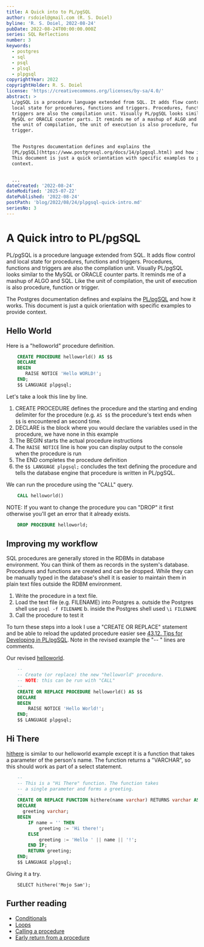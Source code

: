 ```yaml
---
title: A Quick into to PL/pgSQL
author: rsdoiel@gmail.com (R. S. Doiel)
byline: 'R. S. Doiel, 2022-08-24'
pubDate: 2022-08-24T00:00:00.000Z
series: SQL Reflections
number: 3
keywords:
  - postgres
  - sql
  - psql
  - plsql
  - plpgsql
copyrightYear: 2022
copyrightHolder: R. S. Doiel
license: 'https://creativecommons.org/licenses/by-sa/4.0/'
abstract: >
  L/pgSQL is a procedure language extended from SQL. It adds flow control and
  local state for procedures, functions and triggers. Procedures, functions and
  triggers are also the compilation unit. Visually PL/pgSQL looks similar to the
  MySQL or ORACLE counter parts. It reminds me of a mashup of ALGO and SQL. Like
  the unit of compilation, the unit of execution is also procedure, function or
  trigger. 


  The Postgres documentation defines and explains the
  [PL/pgSQL](https://www.postgresql.org/docs/14/plpgsql.html) and how it works. 
  This document is just a quick orientation with specific examples to provide
  context.


  ...
dateCreated: '2022-08-24'
dateModified: '2025-07-22'
datePublished: '2022-08-24'
postPath: 'blog/2022/08/24/plpgsql-quick-intro.md'
seriesNo: 3
---
```


A Quick intro to PL/pgSQL
========================

PL/pgSQL is a procedure language extended from SQL. It adds flow control and local state for procedures, functions and triggers. Procedures, functions and triggers are also the compilation unit. Visually PL/pgSQL looks similar to the MySQL or ORACLE counter parts. It reminds me of a mashup of ALGO and SQL. Like the unit of compilation, the unit of execution is also procedure, function or trigger. 

The Postgres documentation defines and explains the [PL/pgSQL](https://www.postgresql.org/docs/14/plpgsql.html) and how it works.  This document is just a quick orientation with specific examples to provide context.

Hello World
-----------

Here is a "helloworld" procedure definition.

```sql
    CREATE PROCEDURE helloworld() AS $$
    DECLARE
    BEGIN
       RAISE NOTICE 'Hello WORLD!';
    END;
    $$ LANGUAGE plpgsql;
```

Let's take a look this line by line.

1. CREATE PROCEDURE defines the procedure and the starting and ending delimiter for the procedure (e.g. `AS $$` the procedure's text ends when `$$` is encountered an second time.
2. DECLARE is the block where you would declare the variables used in the procedure, we have none in this example
3. The BEGIN starts the actual procedure instructions
4. The `RAISE NOTICE` line is how you can display output to the console when the procedure is run
5. The END completes the procedure definition
6. the `$$ LANGUAGE plpgsql;` concludes the text defining the procedure and tells the database engine that procedure is written in PL/pgSQL.

We can run the procedure using the "CALL" query.

```sql
    CALL helloworld()
```

NOTE: If you want to change the procedure you can "DROP" it first otherwise you'll get an error that it already exists.

```sql
    DROP PROCEDURE helloworld;
```

Improving my workflow
---------------------

SQL procedures are generally stored in the RDBMs in database environment. You can think of them as records in the system's database. Procedures and functions are created and can be dropped. While they can be manually typed in the database's shell it is easier to maintain them in plain text files outside the RDBM environment.  

1. Write the procedure in a text file.
2. Load the text file (e.g. FILENAME) into Postgres 
   a. outside the Postgres shell use `psql -f FILENAME` 
   b. inside the Postgres shell used `\i FILENAME`
3. Call the procedure to test it

To turn these steps into a look I use a "CREATE OR REPLACE" statement and be able to reload the updated procedure easier see [43.12. Tips for Developing in PL/pgSQL](https://www.postgresql.org/docs/14/plpgsql-development-tips.html).  Note in the revised example the "-- " lines are comments.

Our revised [helloworld](helloworld.plpgsql).

```sql
    --
    -- Create (or replace) the new "helloworld" procedure.
    -- NOTE: this can be run with "CALL"
    --
    CREATE OR REPLACE PROCEDURE helloworld() AS $$
    DECLARE
    BEGIN
        RAISE NOTICE 'Hello World!';
    END;
    $$ LANGUAGE plpgsql;
```


Hi There
--------

[hithere](hithere.plpgsql) is similar to our helloworld example except it is a function that takes a parameter of the person's name. The function returns a "VARCHAR", so this should work as part of a select statement.

```sql
    --
    -- This is a "Hi There" function. The function takes
    -- a single parameter and forms a greeting.
    --
    CREATE OR REPLACE FUNCTION hithere(name varchar) RETURNS varchar AS $$
    DECLARE
      greeting varchar;
    BEGIN
        IF name = '' THEN
            greeting := 'Hi there!';
        ELSE
            greeting := 'Hello ' || name || '!';
        END IF;
        RETURN greeting;
    END;
    $$ LANGUAGE plpgsql;
```

Giving it a try.

```shell
    SELECT hithere('Mojo Sam');
```

Further reading
---------------

- [Conditionals](https://www.postgresql.org/docs/14/plpgsql-control-structures.html#PLPGSQL-CONDITIONALS)
- [Loops](https://www.postgresql.org/docs/14/plpgsql-control-structures.html#PLPGSQL-CONTROL-STRUCTURES-LOOPS)
- [Calling a procedure](https://www.postgresql.org/docs/14/plpgsql-control-structures.html#PLPGSQL-STATEMENTS-CALLING-PROCEDURE)
- [Early return from a procedure](https://www.postgresql.org/docs/14/plpgsql-control-structures.html#PLPGSQL-STATEMENTS-RETURNING-PROCEDURE)
